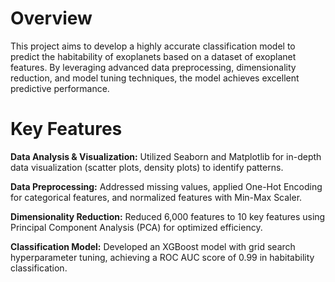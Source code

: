 # Overview

This project aims to develop a highly accurate classification model to predict the habitability of exoplanets based on a dataset of exoplanet features. By leveraging advanced data preprocessing, dimensionality reduction, and model tuning techniques, the model achieves excellent predictive performance.

# Key Features

**Data Analysis & Visualization:** Utilized Seaborn and Matplotlib for in-depth data visualization (scatter plots, density plots) to identify patterns.

**Data Preprocessing:** Addressed missing values, applied One-Hot Encoding for categorical features, and normalized features with Min-Max Scaler.

**Dimensionality Reduction:** Reduced 6,000 features to 10 key features using Principal Component Analysis (PCA) for optimized efficiency.

**Classification Model:** Developed an XGBoost model with grid search hyperparameter tuning, achieving a ROC AUC score of 0.99 in habitability classification.
